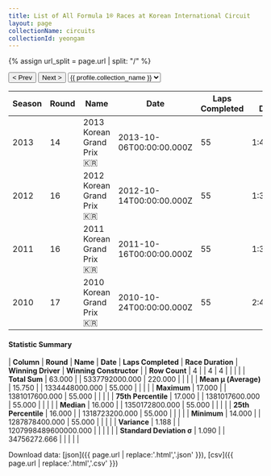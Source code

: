 ```yaml
---
title: List of All Formula 1® Races at Korean International Circuit
layout: page
collectionName: circuits
collectionId: yeongam
---
```


{% assign url_split = page.url | split: "/" %}
<div id="collection-navigation">
<button onclick="selector.options[selector.selectedIndex-1].value && (window.location = selector.options[selector.selectedIndex-1].value);">&lt; Prev</button>
<button onclick="selector.options[selector.selectedIndex+1].value && (window.location = selector.options[selector.selectedIndex+1].value);">Next &gt;</button>
<select id="selector" onchange="this.options[this.selectedIndex].value && (window.location = this.options[this.selectedIndex].value);">
  {% for collectionId in site.data[page.collectionName].refs %}
    {% if collectionId == page.collectionId %}
      {% assign selected = "selected" %}
    {% else %}
      {% assign selected = "" %}
    {% endif %}
    {% assign profile = site.data[page.collectionName][collectionId].profile %}
    <option value="/f1/{{ page.collectionName }}/{{ collectionId }}/{{ url_split[4] }}" {{ selected }}>{{ profile.collection_name }}</option>
  {% endfor %}
</select>
</div>

| Season | Round | Name | Date | Laps Completed | Race Duration | Winning Driver | Winning Constructor |
|--|--|--|--|--|--|--|--|
| 2013 | 14 | 2013 Korean Grand Prix 🇰🇷 | 2013-10-06T00:00:00.000Z | 55 | 1:43:13.701 | [Sebastian Vettel 🇩🇪](/f1/drivers/vettel) | Red Bull 🇦🇹 |
| 2012 | 16 | 2012 Korean Grand Prix 🇰🇷 | 2012-10-14T00:00:00.000Z | 55 | 1:36:28.651 | [Sebastian Vettel 🇩🇪](/f1/drivers/vettel) | Red Bull 🇦🇹 |
| 2011 | 16 | 2011 Korean Grand Prix 🇰🇷 | 2011-10-16T00:00:00.000Z | 55 | 1:38:01.994 | [Sebastian Vettel 🇩🇪](/f1/drivers/vettel) | Red Bull 🇦🇹 |
| 2010 | 17 | 2010 Korean Grand Prix 🇰🇷 | 2010-10-24T00:00:00.000Z | 55 | 2:48:20.810 | [Fernando Alonso 🇪🇸](/f1/drivers/alonso) | Ferrari 🇮🇹 |

#### Statistic Summary

| **Column** | **Round** | **Name** | **Date** | **Laps Completed** | **Race Duration** | **Winning Driver** | **Winning Constructor** |
| **Row Count** | 4 |  | 4 | 4 |  |  |  |
| **Total Sum** | 63.000 |  | 5337792000.000 | 220.000 |  |  |  |
| **Mean μ (Average)** | 15.750 |  | 1334448000.000 | 55.000 |  |  |  |
| **Maximum** | 17.000 |  | 1381017600.000 | 55.000 |  |  |  |
| **75th Percentile** | 17.000 |  | 1381017600.000 | 55.000 |  |  |  |
| **Median** | 16.000 |  | 1350172800.000 | 55.000 |  |  |  |
| **25th Percentile** | 16.000 |  | 1318723200.000 | 55.000 |  |  |  |
| **Minimum** | 14.000 |  | 1287878400.000 | 55.000 |  |  |  |
| **Variance** | 1.188 |  | 1207998489600000.000 |  |  |  |  |
| **Standard Deviation σ** | 1.090 |  | 34756272.666 |  |  |  |  |

Download data: [json]({{ page.url | replace:'.html','.json' }}), [csv]({{ page.url | replace:'.html','.csv' }})
